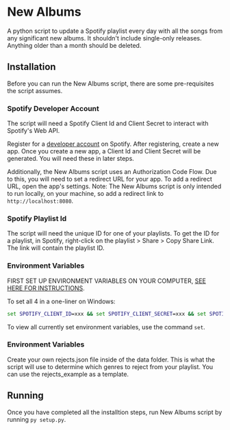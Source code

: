 # New Albums

A python script to update a Spotify playlist every day with all the songs from any significant new albums. It shouldn't include single-only releases. Anything older than a month should be deleted.

## Installation

Before you can run the New Albums script, there are some pre-requisites the script assumes.

### Spotify Developer Account

The script will need a Spotify Client Id and Client Secret to interact with Spotify's Web API.

Register for a [developer account](https://developer.spotify.com) on Spotify. After registering, create a new app. Once you create a new app, a Client Id and Client Secret will be generated. You will need these in later steps.

Additionally, the New Albums script uses an Authorization Code Flow. Due to this, you will need to set a redirect URL for your app. To add a redirect URL, open the app's settings. Note: The New Albums script is only intended to run locally, on your machine, so add a redirect link to `http://localhost:8080`.

### Spotify Playlist Id

The script will need the unique ID for one of your playlists. To get the ID for a playlist, in Spotify, right-click on the playlist > Share > Copy Share Link. The link will contain the playlist ID.

### Environment Variables

FIRST SET UP ENVIRONMENT VARIABLES ON YOUR COMPUTER, [SEE HERE FOR INSTRUCTIONS](https://superuser.com/questions/949560/how-do-i-set-system-environment-variables-in-windows-10).

To set all 4 in a one-liner on Windows:

```cmd
set SPOTIFY_CLIENT_ID=xxx && set SPOTIFY_CLIENT_SECRET=xxx && set SPOTIFY_REDIRECT_URI=http://localhost:8080 && set NEW_ALBUMS_PLAYLIST_ID=xxx && set SPOTIFY_USER=xxx
```

To view all currently set environment variables, use the command `set`.

### Environment Variables
Create your own rejects.json file inside of the data folder. This is what the script will use to determine which genres to reject from your playlist. You can use the rejects_example as a template.

## Running

Once you have completed all the installtion steps, run New Albums script by running `py setup.py`.
